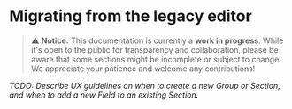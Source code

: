 # Migrating from the legacy editor

> ⚠️ **Notice:** This documentation is currently a **work in progress**. While it's open to the public for transparency and collaboration, please be aware that some sections might be incomplete or subject to change. We appreciate your patience and welcome any contributions!

_TODO: Describe UX guidelines on when to create a new Group or Section, and when to add a new Field to an existing Section._
